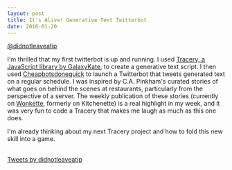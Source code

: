 ```yaml
---
layout: post
title: It's Alive! Generative Text Twitterbot
date: 2016-01-20
---
```

  
[@didnotleaveatip](https://twitter.com/didnotleaveatip)
 
 I'm thrilled that my first twitterbot is up and running. I used [Tracery, a JavaScript library by GalaxyKate](https://github.com/galaxykate/tracery), to create a generative text script. I then used [Cheapbotsdonequick](http://cheapbotsdonequick.com/) to launch a Twitterbot that tweets generated text on a regular schedule. I was inspired by C.A. Pinkham's curated stories of what goes on behind the scenes at restaurants, particularly from the perspective of a server. The weekly publication of these stories (currently on [Wonkette](http://wonkette.com/author/c-a-pinkham), formerly on Kitchenette) is a real highlight in my week, and it was very fun to code a Tracery that makes me laugh as much as this one does.
 
 I'm already thinking about my next Tracery project and how to fold this new skill into a game.
 <html lang="en">
    <head>
        <meta charset="utf-8">
     </head>
        <br>
        <a class="twitter-timeline" href="https://twitter.com/didnotleaveatip">Tweets by didnotleaveatip</a> 
        <script async src="//platform.twitter.com/widgets.js" charset="utf-8"></script>
  </html>
         
